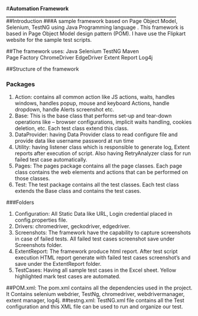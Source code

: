 #**Automation Framework**
**_____________________________________________________________________**
##Introduction
###A sample framework based on Page Object Model, Selenium, TestNG using Java Programming language . This framework is based in Page Object Model design pattern (POM).
I have use the Flipkart website for the sample test scripts.

##The framework uses:
Java 
Selenium 
TestNG
Maven  
Page Factory
ChromeDriver
EdgeDriver
Extent Report
Log4j

##Structure of the framework
### Packages
1. Action: contains all common action like JS actions, waits, handles windows, handles popup, mouse and keyboard Actions, handle dropdown, handle Alerts screenshot etc.
2. Base: This is the base class that performs set-up and tear-down operations like – browser configurations, implicit waits handling, cookies deletion, etc. Each test class extend this class.
3. DataProvider: having Data Provider class to read configure file and provide data like username password at run time 
4. Utility: having listener class which is responsible to generate log, Extent reports after execution of script. Also having RetryAnalyzer class for run failed test case automatically.
5. Pages: The pages package contains all the page classes. Each page class contains the web elements and actions that can be performed on those classes. 
6. Test: The test package contains all the test classes. Each test class extends the Base class and contains the test cases.
 

###Folders
1. Configuration: All Static Data like URL, Login credential placed in config.properties file.
2. Drivers: chromedriver, geckodriver, edgedriver.
3. Screenshots: The framework have the capability to capture screenshots in case of failed tests. All failed test cases screenshot save under     Screenshots folder.
4. ExtentReport: The framework produce html report. After test script execution HTML report generate with failed test cases screenshot’s and save under the ExtentReport folder.
5. TestCases:  Having all sample test cases in the Excel sheet. Yellow highlighted mark test cases are automated.  


##POM.xml: The pom.xml contains all the dependencies used in the project. It Contains selenium webdrier, TestNg, chromedriver, webdrivermanager, extent manager, log4j.
##testng.xml: TestNG.xml file contains all the Test configuration and this XML file can be used to run and organize our test. 
